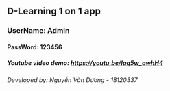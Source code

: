## D-Learning 1 on 1 app 
### UserName: Admin     
#### PassWord: 123456
##### Youtube video demo: https://youtu.be/Iaq5w_awhH4
###### Developed by: Nguyễn Văn Dương - 18120337 